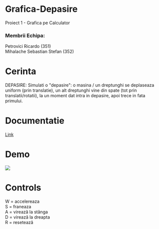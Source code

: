 # Grafica-Depasire
Proiect 1 - Grafica pe Calculator

### Membrii Echipa:  
Petrovici Ricardo ($351$)  
Mihalache Sebastian Stefan ($352$)  

# Cerinta
DEPASIRE: Simulati o "depasire": o masina / un dreptunghi se deplaseaza uniform (prin translatie), un alt dreptunghi vine din spate (tot prin translatii/rotatii), la un moment dat intra in depasire, apoi trece in fata primului.

# Documentatie
[Link](https://docs.google.com/document/d/1Hs0_prqeFDZzJuZ2R9B6r4DHbtY9oYFaWaB4jYjM6P0/edit?usp=sharing)

# Demo
<img src="https://github.com/sebimih13/Grafica-Depasire/blob/main/.github/resources/demo.gif">

# Controls
W = accelereaza  
S = franeaza  
A = virează la stânga  
D = virează la dreapta  
R = resetează  
